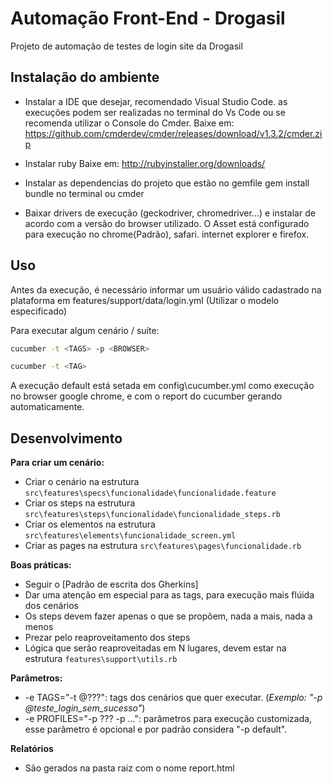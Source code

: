# Automação Front-End - Drogasil

Projeto de automação de testes de login site da Drogasil

## Instalação do ambiente

* Instalar a IDE que desejar, recomendado Visual Studio Code. as execuções podem ser realizadas no terminal do Vs Code ou
  se recomenda utilizar o Console do Cmder.
  Baixe em: https://github.com/cmderdev/cmder/releases/download/v1.3.2/cmder.zip 

* Instalar ruby
  Baixe em: http://rubyinstaller.org/downloads/

* Instalar as dependencias do projeto que estão no gemfile
  gem install bundle no terminal ou cmder

* Baixar drivers de execução (geckodriver, chromedriver...) e instalar de acordo com a versão do browser utilizado.
  O Asset está configurado para execução no chrome(Padrão), safari. internet explorer e firefox.

## Uso

Antes da execução, é necessário informar um usuário válido cadastrado na plataforma em features/support/data/login.yml (Utilizar o modelo especificado)

Para executar algum cenário / suíte:

```sh
cucumber -t <TAGS> -p <BROWSER> 
```

```sh default
cucumber -t <TAG>
```
A execução default está setada em config\cucumber.yml como execução no browser google chrome, e com o report do cucumber gerando automaticamente.

## Desenvolvimento

**Para criar um cenário:**

- Criar o cenário na estrutura `src\features\specs\funcionalidade\funcionalidade.feature`
- Criar os steps na estrutura `src\features\steps\funcionalidade\funcionalidade_steps.rb`
- Criar os elementos na estrutura `src\features\elements\funcionalidade_screen.yml`
- Criar as pages na estrutura `src\features\pages\funcionalidade.rb`

**Boas práticas:**

- Seguir o [Padrão de escrita dos Gherkins]
- Dar uma atenção em especial para as tags, para execução mais flúida dos cenários
- Os steps devem fazer apenas o que se propõem, nada a mais, nada a menos
- Prezar pelo reaproveitamento dos steps
- Lógica que serão reaproveitadas em N lugares, devem estar na estrutura `features\support\utils.rb`

**Parâmetros:**

- -e TAGS="-t @???": tags dos cenários que quer executar. (_Exemplo: "-p @teste_login_sem_sucesso"_)
- -e PROFILES="-p ??? -p ...": parâmetros para execução customizada, esse parâmetro é opcional e por padrão considera "-p default".

**Relatórios**

- São gerados na pasta raiz com o nome report.html